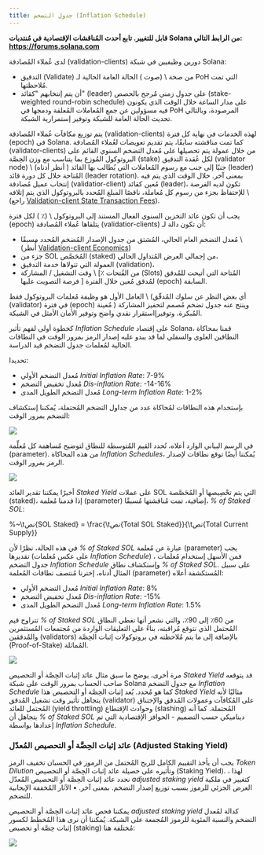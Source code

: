```yaml
---
title: جدول التضخم (Inflation Schedule)
---
```


**قابل للتغيير. تابع أحدث المُناقشات الإقتصادية في مُنتديات Solana من الرابط التالي: https://forums.solana.com**

لدى عُملاء المُصادقة (validation-clients) دورين وظيفيين في شبكة Solana:

- التدقيق (Validate) من صحة \ (صوت \) الحالة العامة الحالية لـ PoH التي تمت مُلاحظتها.
- أن يتم إنتخابهم "كقائد" (leader) على جدول زمني مُرجح بالحصص (stake-weighted round-robin schedule) على مدار الساعة خلال الوقت الذي يكونون فيه مسؤولين عن جمع المُعاملات المُعلقة ودمجها في PoH المرصودة، وبالتالي تحديث الحالة العامة للشبكة وتوفير إستمرارية الشبكة.

يتم توزيع مكافآت عُملاء المُصادقة (validation-clients) لهذه الخدمات في نهاية كل فترة (epoch) في Solana. كما تمت مناقشته سابقًا، يتم تقديم تعويضات لعُملاء المُصادقة (validator-clients) من خلال عمولة يتم تحصيلها على مُعدل التضخم السنوي القائم على البروتوكول المُوزع بما يتناسب مع وزن الحِصَّة (stake) لكل عُقدة التدقيق (validator node) \ (أنظر أدناه \) جنبًا إلى جنب مع رسوم المُعاملات التي يُطالب بها القائد (leader) المُتاحة خلال كل دورة قائد (leader rotation). بمعنى آخر. خلال الوقت الذي يتم فيه إنتخاب عميل مُصادقة (validatior-client) مُعين كقائد (leader)، تكون لديه الفرصة للإحتفاظ بجزء من رسوم كل مُعاملة، ناقصًا المبلغ المُحدد بالبروتوكول الذي يتم إتلافه \ (راجع [Validation-client State Transaction Fees](ed_vce_state_validation_transaction_fees.md)\).

يجب أن تكون عائد التخزين السنوي الفعال المستند إلى البروتوكول \ (٪ \) لكل فترة (epoch) يتلقاها عُملاء المُصادقة (validatior-clients) أن تكون دالة لـ:

- مُعدل التضخم العام الحالي، المُشتق من جدول الإصدار المُضخم المُحدد مسبقًا \ (أُنظر [Validation-client Economics](ed_vce_overview.md)\)
- جزء من SOL المُحَصَّص (staked) من إجمالي العرض المُتداول الحالي،
- العمولة التي تتولاها خدمة التدقيق (validation)،
- وقت التشغيل / المشاركة \ [٪ من الفُتحات (Slots) المُتاحة التي أتيحت للمُدقق فرصة التصويت عليها \] لمُدقق مُعين خلال الفترة (epoch) السابقة.

العامل الأول هو وظيفة مُعلمات البروتوكول فقط \ (أي بغض النظر عن سلوك المُدقّق (validator) في فترة (epoch) مُعينة \) وينتج عنه جدول تضخم مُصمم لتحفيز المشاركة المُبكرة، وتوفيرإاستقرار نقدي واضح وتوفير الأمان الأمثل في الشبكة.

كخطوة أولى لفهم تأثير _Inflation Schedule_ على إقتصاد Solana، قمنا بمحاكاة النطاقين العلوي والسفلي لما قد يبدو عليه إصدار الرمز بمرور الوقت في النطاقات الحالية لمُعلمات جدول التضخم قيد الدراسة.

تحديدا:

- مُعدل التضخم الأولي _Initial Inflation Rate_: 7-9%
- مُعدل تخفيض التضخم _Dis-inflation Rate_: -14-16%
- مُعدل التضخم الطويل المدى _Long-term Inflation Rate_: 1-2%

بإستخدام هذه النطاقات لمُحاكاة عدد من جداول التضخم المُحتملة، يُمكننا إستكشاف التضخم بمرور الوقت:

![](/img/p_inflation_schedule_ranges_w_comments.png)

في الرسم البياني الوارد أعلاه، تُحدد القيم المُتوسطة للنطاق لتوضيح مُساهمة كل مُعلِّمة (parameter). من هذه المحاكاة _Inflation Schedules_، يُمكننا أيضًا توقع نطاقات لإصدار الرمز بمرور الوقت.

![](/img/p_total_supply_ranges.png)

أخيرًا يمكننا تقدير العائد _Staked Yield_ على عملات SOL التي يتم تحْصِيصها أو المُحَصَّصة (staked)، إذا قدمنا مُعلمة (parameter) إضافية، تمت مُناقشتها مُسبقًا، _% of Staked SOL_:

%~\tنص{SOL Staked} = \frac{\tنص{Total SOL Staked}}{\tنص{Total Current Supply}}

في هذه الحالة، نظرًا لأن _% of Staked SOL_ عبارة عن مُعلمة (parameter) يجب تقديرها (على عكس مُعلمات _Inflation Schedule_) ، فمن الأسهل إستخدام مُعلمات جدول التضخم _Inflation Schedule_ وإستكشاف نطاق _% of Staked SOL_. على سبيل المثال أدناه، إخترنا مُنتصف نطاقات المُعلمة (parameter) المُستكشفة أعلاه:

- مُعدل التضخم الأولي _Initial Inflation Rate_: 8%
- مُعدل تخفيض التضخم _Dis-inflation Rate_: -15%
- مُعدل التضخم الطويل المدى _Long-term Inflation Rate_: 1.5%

تتراوح قيم _% of Staked SOL_ من 60٪ إلى 90٪، والتي نشعر أنها تغطي النطاق المُحتمل الذي نتوقع مُراقبته، بناءً على التعليقات الواردة من مُجتمعات المُستثمرين والمُدققين (validators) بالإضافة إلى ما يتم مُلاحظته في بروتوكولات إثبات الحِصَّة (Proof-of-Stake) المُماثلة.

![](/img/p_ex_staked_yields.png)

مرة أخرى، يوضح ما سبق مثال عائد إثبات الحِصَّة أو التحصيص _Staked Yield_ قد يتوقعه صاحب الحساب بمرور الوقت على شبكة Solana مع جدول التضخم _Inflation Schedule_ كما هو مُحدد. يُعد إثبات الحِصَّة أو التحصيص هذا _Staked Yield_ مثاليًا لأنه يتجاهل تأثير وقت تشغيل المُدقق (validator) على المُكافآت وعمولات المُدقق والإختناق المُحتمل للعائد (yield throttling) وحوادث الإقتطاع (slashing) المُحتملة. كما أنه يتجاهل أن _% of Staked SOL_ ديناميكي حسب التصميم - الحوافز الإقتصادية التي تم إعدادها بواسطة _Inflation Schedule_.

### عائد إثبات الحِصَّة أو التحصيص المُعدّل (Adjusted Staking Yield)

يجب أن يأخذ التقييم الكامل للربح المُحتمل من الرموز في الحسبان تخفيف الرمز _Token Dilution_ وتأثيره على حصيلة عائد إثبات الحِصَّة أو التحصيص (Staking Yield). لهذا ، نحدد عائد إثبات الحِصَّة أو التحصيص المُعدّل _adjusted staking yield_ كتغيير في ملكية العرض الجزئي للرموز بسبب توزيع إصدار التضخم. بمعنى آخر. • الآثار المُخففة الإيجابية للتضخم.

يمكننا فحص عائد إثبات الحِصَّة أو التحصيص _adjusted staking yield_ كدالة لمُعدل التضخم والنسبة المئوية للرموز المُجمعة على الشبكة. يُمكننا أن نرى هذا المُخطط لكسور إثبات حِصَّة أو تحصيص (staking) مُختلفة هنا:

![](/img/p_ex_staked_dilution.png)
